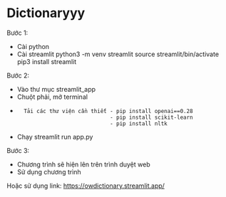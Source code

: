 ﻿# Dictionaryyy
Bước 1: 
-	Cài python
-	Cài streamlit
python3 -m venv streamlit
source streamlit/bin/activate
pip3 install streamlit

Bước 2: 
-	Vào thư mục streamlit_app
-	Chuột phải, mở terminal
-       Tải các thư viện cần thiết - pip install openai==0.28
                                   - pip install scikit-learn
                                   - pip install nltk
-	Chạy streamlit run app.py


Bước 3:
-	Chương trình sẽ hiện lên trên trình duyệt web
-	Sử dụng chương trình

Hoặc sử dụng link: https://owdictionary.streamlit.app/
